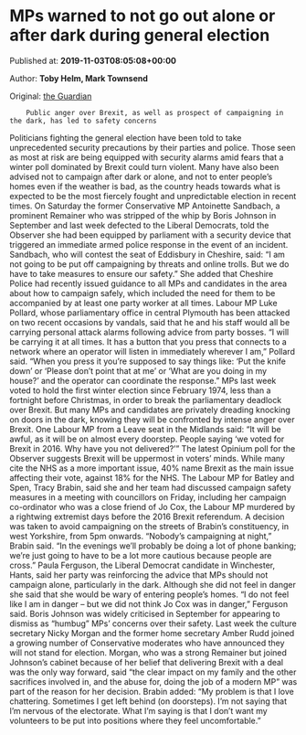 
# MPs warned to not go out alone or after dark during general election

Published at: **2019-11-03T08:05:08+00:00**

Author: **Toby Helm, Mark Townsend**

Original: [the Guardian](https://www.theguardian.com/politics/2019/nov/03/mps-warned-to-not-go-out-alone-or-after-dark-during-general-election)


        Public anger over Brexit, as well as prospect of campaigning in the dark, has led to safety concerns
      
Politicians fighting the general election have been told to take unprecedented security precautions by their parties and police. Those seen as most at risk are being equipped with security alarms amid fears that a winter poll dominated by Brexit could turn violent.
Many have also been advised not to campaign after dark or alone, and not to enter people’s homes even if the weather is bad, as the country heads towards what is expected to be the most fiercely fought and unpredictable election in recent times.
On Saturday the former Conservative MP Antoinette Sandbach, a prominent Remainer who was stripped of the whip by Boris Johnson in September and last week defected to the Liberal Democrats, told the Observer she had been equipped by parliament with a security device that triggered an immediate armed police response in the event of an incident.
Sandbach, who will contest the seat of Eddisbury in Cheshire, said: “I am not going to be put off campaigning by threats and online trolls. But we do have to take measures to ensure our safety.” She added that Cheshire Police had recently issued guidance to all MPs and candidates in the area about how to campaign safely, which included the need for them to be accompanied by at least one party worker at all times.
Labour MP Luke Pollard, whose parliamentary office in central Plymouth has been attacked on two recent occasions by vandals, said that he and his staff would all be carrying personal attack alarms following advice from party bosses.
“I will be carrying it at all times. It has a button that you press that connects to a network where an operator will listen in immediately wherever I am,” Pollard said. “When you press it you’re supposed to say things like: ‘Put the knife down’ or ‘Please don’t point that at me’ or ‘What are you doing in my house?’ and the operator can coordinate the response.”
MPs last week voted to hold the first winter election since February 1974, less than a fortnight before Christmas, in order to break the parliamentary deadlock over Brexit.
But many MPs and candidates are privately dreading knocking on doors in the dark, knowing they will be confronted by intense anger over Brexit. One Labour MP from a Leave seat in the Midlands said: “It will be awful, as it will be on almost every doorstep. People saying ‘we voted for Brexit in 2016. Why have you not delivered?’”
The latest Opinium poll for the Observer suggests Brexit will be uppermost in voters’ minds. While many cite the NHS as a more important issue, 40% name Brexit as the main issue affecting their vote, against 18% for the NHS.
The Labour MP for Batley and Spen, Tracy Brabin, said she and her team had discussed campaign safety measures in a meeting with councillors on Friday, including her campaign co-ordinator who was a close friend of Jo Cox, the Labour MP murdered by a rightwing extremist days before the 2016 Brexit referendum.
A decision was taken to avoid campaigning on the streets of Brabin’s constituency, in west Yorkshire, from 5pm onwards. “Nobody’s campaigning at night,” Brabin said. “In the evenings we’ll probably be doing a lot of phone banking; we’re just going to have to be a lot more cautious because people are cross.”
Paula Ferguson, the Liberal Democrat candidate in Winchester, Hants, said her party was reinforcing the advice that MPs should not campaign alone, particularly in the dark. Although she did not feel in danger she said that she would be wary of entering people’s homes. “I do not feel like I am in danger – but we did not think Jo Cox was in danger,” Ferguson said.
Boris Johnson was widely criticised in September for appearing to dismiss as “humbug” MPs’ concerns over their safety.
Last week the culture secretary Nicky Morgan and the former home secretary Amber Rudd joined a growing number of Conservative moderates who have announced they will not stand for election.
Morgan, who was a strong Remainer but joined Johnson’s cabinet because of her belief that delivering Brexit with a deal was the only way forward, said “the clear impact on my family and the other sacrifices involved in, and the abuse for, doing the job of a modern MP” was part of the reason for her decision.
Brabin added: “My problem is that I love chattering. Sometimes I get left behind (on doorsteps). I’m not saying that I’m nervous of the electorate. What I’m saying is that I don’t want my volunteers to be put into positions where they feel uncomfortable.”

